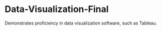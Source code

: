 # Data-Visualization-Final
Demonstrates proficiency in data visualization software, such as Tableau.
